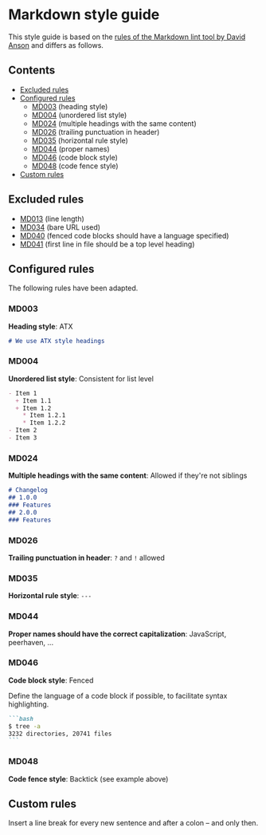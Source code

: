 # Markdown style guide

This style guide is based on the [rules of the Markdown lint tool by David Anson](https://github.com/DavidAnson/markdownlint/blob/master/doc/Rules.md) and differs as follows.

## Contents

- [Excluded rules](#excluded-rules)
- [Configured rules](#configured-rules)
  + [MD003](#md003) (heading style)
  + [MD004](#md004) (unordered list style)
  + [MD024](#md024) (multiple headings with the same content)
  + [MD026](#md026) (trailing punctuation in header)
  + [MD035](#md035) (horizontal rule style)
  + [MD044](#md044) (proper names)
  + [MD046](#md046) (code block style)
  + [MD048](#md048) (code fence style)
- [Custom rules](#custom-rules)

## Excluded rules

- [MD013](https://github.com/DavidAnson/markdownlint/blob/master/doc/Rules.md#md013---line-length) (line length)
- [MD034](https://github.com/DavidAnson/markdownlint/blob/master/doc/Rules.md#md034---bare-url-used) (bare URL used)
- [MD040](https://github.com/DavidAnson/markdownlint/blob/master/doc/Rules.md#md040---fenced-code-blocks-should-have-a-language-specified) (fenced code blocks should have a language specified)
- [MD041](https://github.com/DavidAnson/markdownlint/blob/master/doc/Rules.md#md041---first-line-in-file-should-be-a-top-level-heading) (first line in file should be a top level heading)

## Configured rules

The following rules have been adapted.

### MD003

**Heading style**:
ATX

```markdown
# We use ATX style headings
```

### MD004

**Unordered list style**:
Consistent for list level

```markdown
- Item 1
  + Item 1.1
  + Item 1.2
    * Item 1.2.1
    * Item 1.2.2
- Item 2
- Item 3
```

### MD024

**Multiple headings with the same content**:
Allowed if they're not siblings

```markdown
# Changelog
## 1.0.0
### Features
## 2.0.0
### Features
```

### MD026

**Trailing punctuation in header**:
`?` and `!` allowed

### MD035

**Horizontal rule style**:
`---`

### MD044

**Proper names should have the correct capitalization**:
JavaScript, peerhaven, ...

### MD046

**Code block style**:
Fenced

Define the language of a code block if possible, to facilitate syntax highlighting.

````markdown
```bash
$ tree -a
3232 directories, 20741 files
```
````

### MD048

**Code fence style**:
Backtick (see example above)

## Custom rules

Insert a line break for every new sentence and after a colon – and only then.
